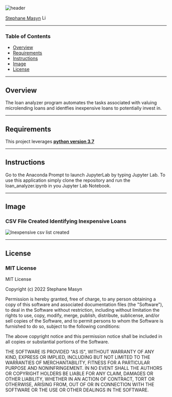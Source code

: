 ![header](https://capsule-render.vercel.app/api?type=waving&color=gradient&width=1000&height=200&section=header&text=Financial%20Programing%20&fontSize=30&fontColor=black)

<!-- header is made with: https://github.com/kyechan99/capsule-render -->

[Stephane Masyn](https://www.linkedin.com/in/stephane-masyn-35b16817a/) [<img src="https://cdn2.auth0.com/docs/media/connections/linkedin.png" alt="LinkedIn -  Stephane Masyn" width=15/>](https://www.linkedin.com/in/stephane-masyn-35b16817a/)
                                 

---

### Table of Contents

* [Overview](#overview)
* [Requirements](#requirements)
* [Instructions](#instructions)
* [Image](#image)
* [License](#license)

---

## Overview

The loan analyzer program automates the tasks associated with valuing microlending loans and identfies inexpensive loans to potentially invest in.  

---

## Requirements

This project leverages **[python version 3.7](https://www.python.org/downloads/)**

---

## Instructions

Go to the Anaconda Prompt to launch JupyterLab by typing Jupyter Lab. To use this application simply clone the repository and run the loan_analyzer.ipynb in you Jupyter Lab Notebook.

---

## Image


### CSV File Created Identifying Inexpensive Loans
![Inexpensive csv list created ](images/csv_file_created.PNG) 

--- 

## License

### **MIT License**

MIT License

Copyright (c) 2022 Stephane Masyn

Permission is hereby granted, free of charge, to any person obtaining a copy
of this software and associated documentation files (the "Software"), to deal
in the Software without restriction, including without limitation the rights
to use, copy, modify, merge, publish, distribute, sublicense, and/or sell
copies of the Software, and to permit persons to whom the Software is
furnished to do so, subject to the following conditions:

The above copyright notice and this permission notice shall be included in all
copies or substantial portions of the Software.

THE SOFTWARE IS PROVIDED "AS IS", WITHOUT WARRANTY OF ANY KIND, EXPRESS OR
IMPLIED, INCLUDING BUT NOT LIMITED TO THE WARRANTIES OF MERCHANTABILITY,
FITNESS FOR A PARTICULAR PURPOSE AND NONINFRINGEMENT. IN NO EVENT SHALL THE
AUTHORS OR COPYRIGHT HOLDERS BE LIABLE FOR ANY CLAIM, DAMAGES OR OTHER
LIABILITY, WHETHER IN AN ACTION OF CONTRACT, TORT OR OTHERWISE, ARISING FROM,
OUT OF OR IN CONNECTION WITH THE SOFTWARE OR THE USE OR OTHER DEALINGS IN THE
SOFTWARE.
